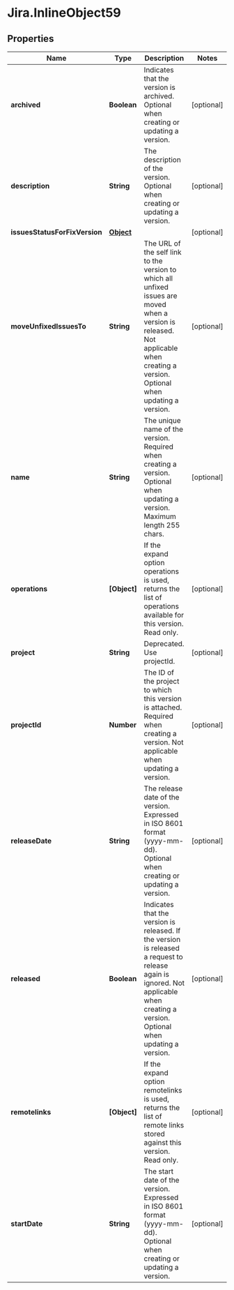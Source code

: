 # Jira.InlineObject59

## Properties

Name | Type | Description | Notes
------------ | ------------- | ------------- | -------------
**archived** | **Boolean** | Indicates that the version is archived. Optional when creating or updating a version. | [optional] 
**description** | **String** | The description of the version. Optional when creating or updating a version. | [optional] 
**issuesStatusForFixVersion** | [**Object**](.md) |  | [optional] 
**moveUnfixedIssuesTo** | **String** | The URL of the self link to the version to which all unfixed issues are moved when a version is released. Not applicable when creating a version. Optional when updating a version. | [optional] 
**name** | **String** | The unique name of the version. Required when creating a version. Optional when updating a version. Maximum length 255 chars. | [optional] 
**operations** | **[Object]** | If the expand option operations is used, returns the list of operations available for this version. Read only. | [optional] 
**project** | **String** | Deprecated. Use projectId. | [optional] 
**projectId** | **Number** | The ID of the project to which this version is attached. Required when creating a version. Not applicable when updating a version. | [optional] 
**releaseDate** | **String** | The release date of the version. Expressed in ISO 8601 format (yyyy-mm-dd). Optional when creating or updating a version. | [optional] 
**released** | **Boolean** | Indicates that the version is released. If the version is released a request to release again is ignored. Not applicable when creating a version. Optional when updating a version. | [optional] 
**remotelinks** | **[Object]** | If the expand option remotelinks is used, returns the list of remote links stored against this version. Read only. | [optional] 
**startDate** | **String** | The start date of the version. Expressed in ISO 8601 format (yyyy-mm-dd). Optional when creating or updating a version. | [optional] 


